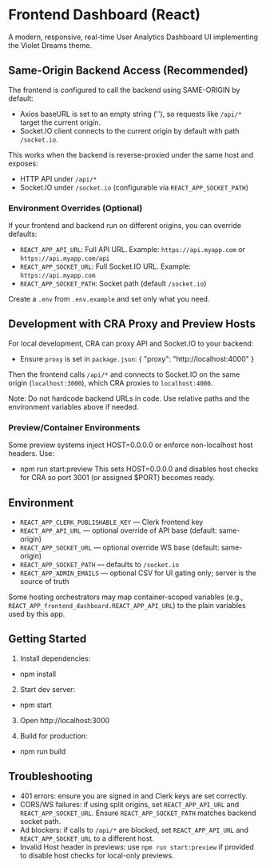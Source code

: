 # Frontend Dashboard (React)

A modern, responsive, real-time User Analytics Dashboard UI implementing the Violet Dreams theme.

## Same-Origin Backend Access (Recommended)

The frontend is configured to call the backend using SAME-ORIGIN by default:
- Axios baseURL is set to an empty string (''), so requests like `/api/*` target the current origin.
- Socket.IO client connects to the current origin by default with path `/socket.io`.

This works when the backend is reverse-proxied under the same host and exposes:
- HTTP API under `/api/*`
- Socket.IO under `/socket.io` (configurable via `REACT_APP_SOCKET_PATH`)

### Environment Overrides (Optional)
If your frontend and backend run on different origins, you can override defaults:
- `REACT_APP_API_URL`: Full API URL. Example: `https://api.myapp.com` or `https://api.myapp.com/api`
- `REACT_APP_SOCKET_URL`: Full Socket.IO URL. Example: `https://api.myapp.com`
- `REACT_APP_SOCKET_PATH`: Socket path (default `/socket.io`)

Create a `.env` from `.env.example` and set only what you need.

## Development with CRA Proxy and Preview Hosts

For local development, CRA can proxy API and Socket.IO to your backend:
- Ensure `proxy` is set in `package.json`:
  {
    "proxy": "http://localhost:4000"
  }

Then the frontend calls `/api/*` and connects to Socket.IO on the same origin (`localhost:3000`), which CRA proxies to `localhost:4000`.

Note: Do not hardcode backend URLs in code. Use relative paths and the environment variables above if needed.

### Preview/Container Environments
Some preview systems inject HOST=0.0.0.0 or enforce non-localhost host headers. Use:
- npm run start:preview
This sets HOST=0.0.0.0 and disables host checks for CRA so port 3001 (or assigned $PORT) becomes ready.

## Environment

- `REACT_APP_CLERK_PUBLISHABLE_KEY` — Clerk frontend key
- `REACT_APP_API_URL` — optional override of API base (default: same-origin)
- `REACT_APP_SOCKET_URL` — optional override WS base (default: same-origin)
- `REACT_APP_SOCKET_PATH` — defaults to `/socket.io`
- `REACT_APP_ADMIN_EMAILS` — optional CSV for UI gating only; server is the source of truth

Some hosting orchestrators may map container-scoped variables (e.g., `REACT_APP_frontend_dashboard.REACT_APP_API_URL`) to the plain variables used by this app.

## Getting Started

1) Install dependencies:
- npm install

2) Start dev server:
- npm start

3) Open http://localhost:3000

4) Build for production:
- npm run build

## Troubleshooting

- 401 errors: ensure you are signed in and Clerk keys are set correctly.
- CORS/WS failures: if using split origins, set `REACT_APP_API_URL` and `REACT_APP_SOCKET_URL`. Ensure `REACT_APP_SOCKET_PATH` matches backend socket path.
- Ad blockers: if calls to `/api/*` are blocked, set `REACT_APP_API_URL` and `REACT_APP_SOCKET_URL` to a different host.
- Invalid Host header in previews: use `npm run start:preview` if provided to disable host checks for local-only previews.

